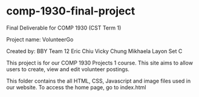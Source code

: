 # comp-1930-final-project
Final Deliverable for COMP 1930 (CST Term 1)

Project name: VolunteerGo

Created by:
BBY Team 12
Eric Chiu
Vicky Chung
Mikhaela Layon
Set C


This project is for our COMP 1930 Projects 1 course. This site aims to allow users to
create, view and edit volunteer postings.

This folder contains the all HTML, CSS, Javascript and image files
used in our website. To access the home page, go to index.html



